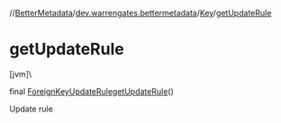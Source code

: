 //[BetterMetadata](../../../index.md)/[dev.warrengates.bettermetadata](../index.md)/[Key](index.md)/[getUpdateRule](get-update-rule.md)

# getUpdateRule

[jvm]\

final [ForeignKeyUpdateRule](../-foreign-key-update-rule/index.md)[getUpdateRule](get-update-rule.md)()

Update rule
